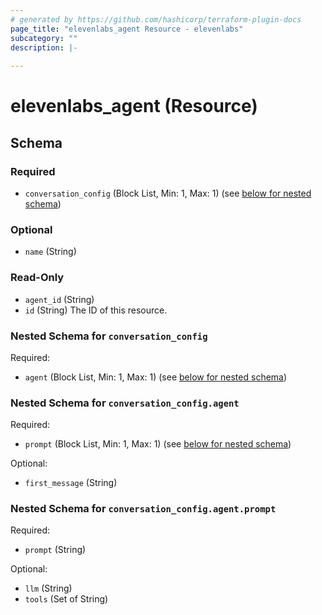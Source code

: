 ```yaml
---
# generated by https://github.com/hashicorp/terraform-plugin-docs
page_title: "elevenlabs_agent Resource - elevenlabs"
subcategory: ""
description: |-
  
---
```


# elevenlabs_agent (Resource)





<!-- schema generated by tfplugindocs -->
## Schema

### Required

- `conversation_config` (Block List, Min: 1, Max: 1) (see [below for nested schema](#nestedblock--conversation_config))

### Optional

- `name` (String)

### Read-Only

- `agent_id` (String)
- `id` (String) The ID of this resource.

<a id="nestedblock--conversation_config"></a>
### Nested Schema for `conversation_config`

Required:

- `agent` (Block List, Min: 1, Max: 1) (see [below for nested schema](#nestedblock--conversation_config--agent))

<a id="nestedblock--conversation_config--agent"></a>
### Nested Schema for `conversation_config.agent`

Required:

- `prompt` (Block List, Min: 1, Max: 1) (see [below for nested schema](#nestedblock--conversation_config--agent--prompt))

Optional:

- `first_message` (String)

<a id="nestedblock--conversation_config--agent--prompt"></a>
### Nested Schema for `conversation_config.agent.prompt`

Required:

- `prompt` (String)

Optional:

- `llm` (String)
- `tools` (Set of String)
